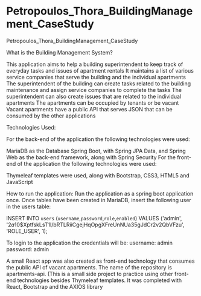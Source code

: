 # Petropoulos_Thora_BuildingManagement_CaseStudy

Petropoulos_Thora_BuildingManagement_CaseStudy

What is the Building Management System?

This application aims to help a building superintendent to keep track of everyday tasks and issues 
of apartment rentals It maintains a list of various service companies that serve the building and the
individual apartments The superintendent of the building can create tasks related to the building maintenance 
and assign service companies to complete the tasks The superintendent can also create issues that are related to the 
individual apartments The apartments can be occupied by tenants or be vacant Vacant apartments have a public API that 
serves JSON that can be consumed by the other applications

Technologies Used:

For the back-end of the application the following technologies were used:

MariaDB as the Database
Spring Boot, with Spring JPA Data, and Spring Web as the back-end framework, along with Spring Security
For the front-end of the application the following technologies were used:

Thymeleaf templates were used, along with Bootstrap, CSS3, HTML5 and JavaScript

How to run the application: Run the application as a spring boot application once. Once tables have been created in MariaDB, insert the following user in the users table:

INSERT INTO `users` (`username`,`password`,`role`,`enabled`)
VALUES ('admin',
'$2a$10$XptfskLsT1l/bRTLRiiCgejHqOpgXFreUnNUa35gJdCr2v2QbVFzu',
'ROLE_USER', 1);
 
 To login to the application the credentials will be: 
 username: admin
 password: admin


A small React app was also created as front-end technology that consumes the public API of vacant apartments. The name of the repository is apartments-api.
(This is a small side project to practice using other front-end technologies besides Thymeleaf templates. 
It was completed with React, Bootstrap and the AXIOS library
